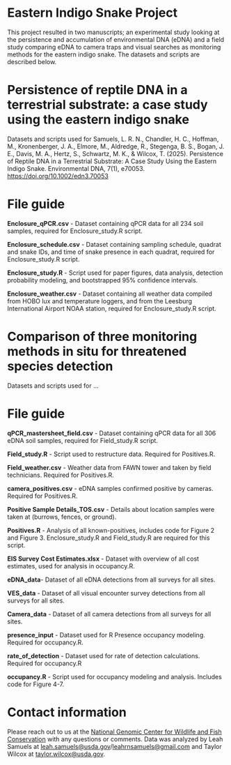 # Eastern Indigo Snake Project
This project resulted in two manuscripts; an experimental study looking at the persistence and accumulation of environmental DNA (eDNA) and a field study comparing eDNA to camera traps and visual searches as monitoring methods for the eastern indigo snake. The datasets and scripts are described below. 

# Persistence of reptile DNA in a terrestrial substrate: a case study using the eastern indigo snake
Datasets and scripts used for Samuels, L. R. N., Chandler, H. C., Hoffman, M., Kronenberger, J. A., Elmore, M., Aldredge, R., Stegenga, B. S., Bogan, J. E., Davis, M. A., Hertz, S., Schwartz, M. K., & Wilcox, T. (2025). Persistence of Reptile DNA in a Terrestrial Substrate: A Case Study Using the Eastern Indigo Snake. Environmental DNA, 7(1), e70053. https://doi.org/10.1002/edn3.70053

# File guide

**Enclosure_qPCR.csv** - Dataset containing qPCR data for all 234 soil samples, required for Enclosure_study.R script.

**Enclosure_schedule.csv** - Dataset containing sampling schedule, quadrat and snake IDs, and time of snake presence in each quadrat, required for Enclosure_study.R script.

**Enclosure_study.R** - Script used for paper figures, data analysis, detection probability modeling, and bootstrapped 95% confidence intervals. 

**Enclosure_weather.csv** - Dataset containing all weather data compiled from HOBO lux and temperature loggers, and from the Leesburg International Airport NOAA station, required for Enclosure_study.R script.

# Comparison of three monitoring methods in situ for threatened species detection
Datasets and scripts used for ...

# File guide

**qPCR_mastersheet_field.csv** - Dataset containing qPCR data for all 306 eDNA soil samples, required for Field_study.R script.

**Field_study.R** - Script used to restructure data. Required for Positives.R.

**Field_weather.csv** - Weather data from FAWN tower and taken by field technicians. Required for Positives.R.

**camera_positives.csv** - eDNA samples confirmed positive by cameras. Required for Positives.R.

**Positive Sample Details_TOS.csv** - Details about location samples were taken at (burrows, fences, or ground).

**Positives.R** - Analysis of all known-positives, includes code for Figure 2 and Figure 3. Enclosure_study.R and Field_study.R are required for this script.

**EIS Survey Cost Estimates.xlsx** - Dataset with overview of all cost estimates, used for analysis in occupancy.R.

**eDNA_data**- Dataset of all eDNA detections from all surveys for all sites.

**VES_data** - Dataset of all visual encounter survey detections from all surveys for all sites.

**Camera_data** - Dataset of all camera detections from all surveys for all sites.

**presence_input** - Dataset used for R Presence occupancy modeling. Required for occupancy.R.

**rate_of_detection** - Dataset used for rate of detection calculations. Required for occupancy.R

**occupancy.R** - Script used for occupancy modeling and analysis. Includes code for Figure 4-7. 


# Contact information
Please reach out to us at the [National Genomic Center for Wildlife and Fish Conservation](https://www.fs.usda.gov/research/rmrs/projects/ngc) with any questions or comments. Data was analyzed by Leah Samuels at leah.samuels@usda.gov/leahrnsamuels@gmail.com and Taylor Wilcox at taylor.wilcox@usda.gov.
